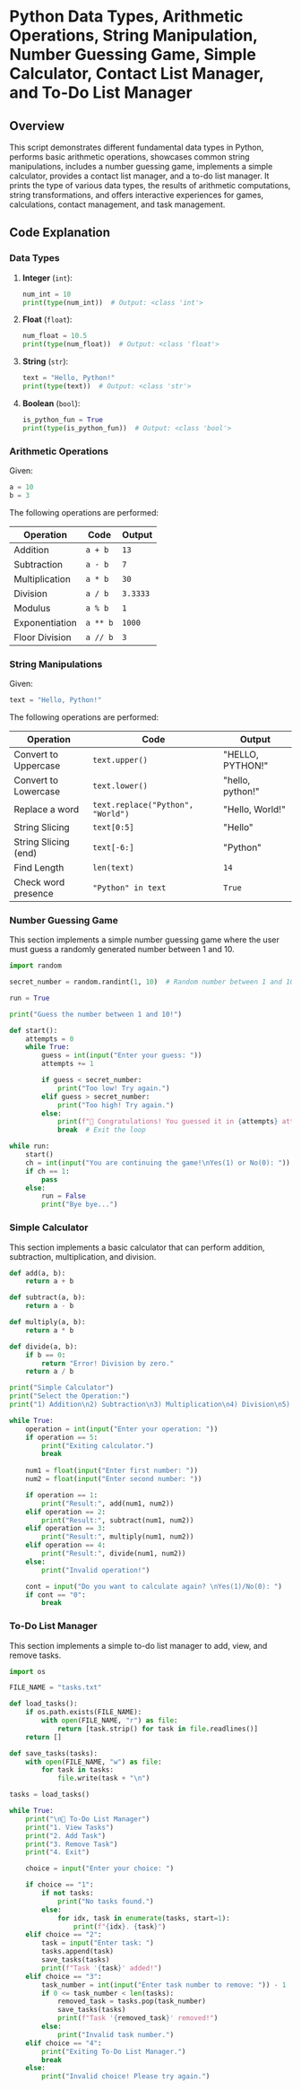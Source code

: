 # Python Data Types, Arithmetic Operations, String Manipulation, Number Guessing Game, Simple Calculator, Contact List Manager, and To-Do List Manager

## Overview
This script demonstrates different fundamental data types in Python, performs basic arithmetic operations, showcases common string manipulations, includes a number guessing game, implements a simple calculator, provides a contact list manager, and a to-do list manager. It prints the type of various data types, the results of arithmetic computations, string transformations, and offers interactive experiences for games, calculations, contact management, and task management.

## Code Explanation

### Data Types
1. **Integer** (`int`):
   ```python
   num_int = 10  
   print(type(num_int))  # Output: <class 'int'>
   ```
2. **Float** (`float`):
   ```python
   num_float = 10.5  
   print(type(num_float))  # Output: <class 'float'>
   ```
3. **String** (`str`):
   ```python
   text = "Hello, Python!"  
   print(type(text))  # Output: <class 'str'>
   ```
4. **Boolean** (`bool`):
   ```python
   is_python_fun = True  
   print(type(is_python_fun))  # Output: <class 'bool'>
   ```

### Arithmetic Operations
Given:
```python
a = 10
b = 3
```

The following operations are performed:

| Operation       | Code           | Output  |
|---------------|---------------|---------|
| Addition       | `a + b`       | `13`    |
| Subtraction    | `a - b`       | `7`     |
| Multiplication | `a * b`       | `30`    |
| Division       | `a / b`       | `3.3333`|
| Modulus        | `a % b`       | `1`     |
| Exponentiation | `a ** b`      | `1000`  |
| Floor Division | `a // b`      | `3`     |

### String Manipulations
Given:
```python
text = "Hello, Python!"
```

The following operations are performed:

| Operation            | Code                        | Output          |
|----------------------|---------------------------|----------------|
| Convert to Uppercase | `text.upper()`            | "HELLO, PYTHON!" |
| Convert to Lowercase | `text.lower()`            | "hello, python!" |
| Replace a word       | `text.replace("Python", "World")` | "Hello, World!" |
| String Slicing       | `text[0:5]`               | "Hello"         |
| String Slicing (end) | `text[-6:]`              | "Python"        |
| Find Length         | `len(text)`               | `14`            |
| Check word presence | `"Python" in text`        | `True`          |

### Number Guessing Game
This section implements a simple number guessing game where the user must guess a randomly generated number between 1 and 10.

```python
import random

secret_number = random.randint(1, 10)  # Random number between 1 and 10

run = True

print("Guess the number between 1 and 10!")

def start():
    attempts = 0
    while True:
        guess = int(input("Enter your guess: "))
        attempts += 1

        if guess < secret_number:
            print("Too low! Try again.")
        elif guess > secret_number:
            print("Too high! Try again.")
        else:
            print(f"🎉 Congratulations! You guessed it in {attempts} attempts.")
            break  # Exit the loop

while run:
    start()
    ch = int(input("You are continuing the game!\nYes(1) or No(0): "))
    if ch == 1:
        pass
    else:
        run = False
        print("Bye bye...")
```

### Simple Calculator
This section implements a basic calculator that can perform addition, subtraction, multiplication, and division.

```python
def add(a, b):
    return a + b

def subtract(a, b):
    return a - b

def multiply(a, b):
    return a * b

def divide(a, b):
    if b == 0:
        return "Error! Division by zero."
    return a / b

print("Simple Calculator")
print("Select the Operation:")
print("1) Addition\n2) Subtraction\n3) Multiplication\n4) Division\n5) Exit")

while True:
    operation = int(input("Enter your operation: "))
    if operation == 5:
        print("Exiting calculator.")
        break
    
    num1 = float(input("Enter first number: "))
    num2 = float(input("Enter second number: "))

    if operation == 1:
        print("Result:", add(num1, num2))
    elif operation == 2:
        print("Result:", subtract(num1, num2))
    elif operation == 3:
        print("Result:", multiply(num1, num2))
    elif operation == 4:
        print("Result:", divide(num1, num2))
    else:
        print("Invalid operation!")

    cont = input("Do you want to calculate again? \nYes(1)/No(0): ")
    if cont == "0":
        break
```

### To-Do List Manager
This section implements a simple to-do list manager to add, view, and remove tasks.

```python
import os

FILE_NAME = "tasks.txt"

def load_tasks():
    if os.path.exists(FILE_NAME):
        with open(FILE_NAME, "r") as file:
            return [task.strip() for task in file.readlines()]
    return []

def save_tasks(tasks):
    with open(FILE_NAME, "w") as file:
        for task in tasks:
            file.write(task + "\n")

tasks = load_tasks()

while True:
    print("\n📝 To-Do List Manager")
    print("1. View Tasks")
    print("2. Add Task")
    print("3. Remove Task")
    print("4. Exit")

    choice = input("Enter your choice: ")

    if choice == "1":
        if not tasks:
            print("No tasks found.")
        else:
            for idx, task in enumerate(tasks, start=1):
                print(f"{idx}. {task}")
    elif choice == "2":
        task = input("Enter task: ")
        tasks.append(task)
        save_tasks(tasks)
        print(f"Task '{task}' added!")
    elif choice == "3":
        task_number = int(input("Enter task number to remove: ")) - 1
        if 0 <= task_number < len(tasks):
            removed_task = tasks.pop(task_number)
            save_tasks(tasks)
            print(f"Task '{removed_task}' removed!")
        else:
            print("Invalid task number.")
    elif choice == "4":
        print("Exiting To-Do List Manager.")
        break
    else:
        print("Invalid choice! Please try again.")
```

